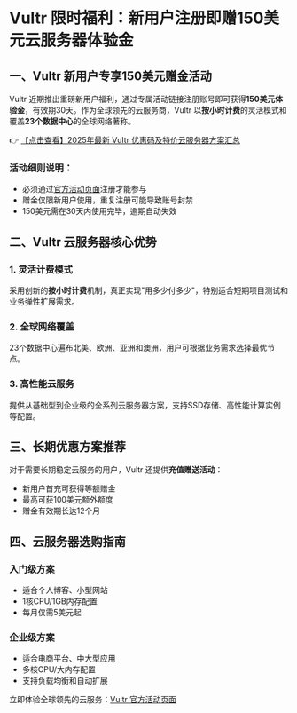# Vultr 限时福利：新用户注册即赠150美元云服务器体验金

## 一、Vultr 新用户专享150美元赠金活动

Vultr 近期推出重磅新用户福利，通过专属活动链接注册账号即可获得**150美元体验金**，有效期30天。作为全球领先的云服务商，Vultr 以**按小时计费**的灵活模式和覆盖**23个数据中心**的全球网络著称。

👉 [【点击查看】2025年最新 Vultr 优惠码及特价云服务器方案汇总](https://bit.ly/VuLtr)

### 活动细则说明：
- 必须通过[官方活动页面](https://bit.ly/VuLtr)注册才能参与
- 赠金仅限新用户使用，重复注册可能导致账号封禁
- 150美元需在30天内使用完毕，逾期自动失效

## 二、Vultr 云服务器核心优势

### 1. 灵活计费模式
采用创新的**按小时计费**机制，真正实现"用多少付多少"，特别适合短期项目测试和业务弹性扩展需求。

### 2. 全球网络覆盖
23个数据中心遍布北美、欧洲、亚洲和澳洲，用户可根据业务需求选择最优节点。

### 3. 高性能云服务
提供从基础型到企业级的全系列云服务器方案，支持SSD存储、高性能计算实例等配置。

## 三、长期优惠方案推荐

对于需要长期稳定云服务的用户，Vultr 还提供**充值赠送活动**：
- 新用户首充可获得等额赠金
- 最高可获100美元额外额度
- 赠金有效期长达12个月

## 四、云服务器选购指南

### 入门级方案
- 适合个人博客、小型网站
- 1核CPU/1GB内存配置
- 每月仅需5美元起

### 企业级方案
- 适合电商平台、中大型应用
- 多核CPU/大内存配置
- 支持负载均衡和自动扩展

立即体验全球领先的云服务：[Vultr 官方活动页面](https://bit.ly/VuLtr)